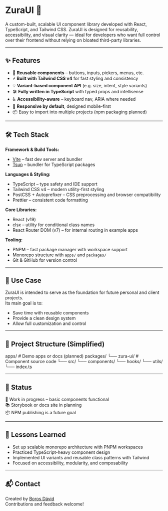# ZuraUI 🎨

A custom-built, scalable UI component library developed with React, TypeScript, and Tailwind CSS. ZuraUI is designed for reusability, accessibility, and visual clarity — ideal for developers who want full control over their frontend without relying on bloated third-party libraries.

---

## ✨ Features

- 🧱 **Reusable components** – buttons, inputs, pickers, menus, etc.
- ⚡ **Built with Tailwind CSS v4** for fast styling and consistency
- 💡 **Variant-based component API** (e.g. size, intent, style variants)
- 🛠️ **Fully written in TypeScript** with typed props and intellisense
- ♿ **Accessibility-aware** – keyboard nav, ARIA where needed
- 📐 **Responsive by default**, designed mobile-first
- 📦 Easy to import into multiple projects (npm packaging planned)

---

## 🛠️ Tech Stack

**Framework & Build Tools:**
- [Vite](https://vitejs.dev/) – fast dev server and bundler
- [Tsup](https://tsup.egoist.dev/) – bundler for TypeScript packages

**Languages & Styling:**
- TypeScript – type safety and IDE support
- Tailwind CSS v4 – modern utility-first styling
- PostCSS + Autoprefixer – CSS preprocessing and browser compatibility
- Prettier – consistent code formatting

**Core Libraries:**
- React (v19)
- clsx – utility for conditional class names
- React Router DOM (v7) – for internal routing in example apps

**Tooling:**
- PNPM – fast package manager with workspace support
- Monorepo structure with `apps/` and `packages/`
- Git & GitHub for version control

---

## 🚀 Use Case

ZuraUI is intended to serve as the foundation for future personal and client projects.  
Its main goal is to:
- Save time with reusable components
- Provide a clean design system
- Allow full customization and control

---

## 📁 Project Structure (Simplified)

apps/ # Demo apps or docs (planned)
packages/
└── zura-ui/ # Component source code
└── src/
└── components/
└── hooks/
└── utils/
└── index.ts

---

## 📌 Status

🧪 Work in progress – basic components functional  
📚 Storybook or docs site in planning  
📦 NPM publishing is a future goal

---

## 🧠 Lessons Learned

- Set up scalable monorepo architecture with PNPM workspaces  
- Practiced TypeScript-heavy component design  
- Implemented UI variants and reusable class patterns with Tailwind  
- Focused on accessibility, modularity, and composability

---

## 📬 Contact

Created by [Boros Dávid](https://github.com/bdavid112)  
Contributions and feedback welcome!
